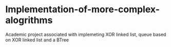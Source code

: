 # Implementation-of-more-complex-alogrithms
Academic project associated with implemeting XOR linked list, queue based on XOR linked list and a BTree
